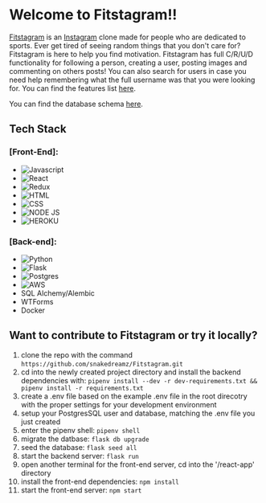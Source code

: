 # Welcome to Fitstagram!!

[Fitstagram](https://fitstagramir.herokuapp.com/) is an [Instagram](https://www.instagram.com/) clone made for people who are dedicated to sports. Ever get tired of seeing random things that you don't care for? Fitstagram is here to help you find motivation. Fitstagram has full C/R/U/D functionality for following a person, creating a user, posting images and commenting on others posts! You can also search for users in case you need help remembering what the full username was that you were looking for. You can find the features list [here](https://github.com/snakedreamz/Fitstagram/wiki/Feature-List).


You can find the database schema [here](https://github.com/snakedreamz/Fitstagram/wiki/Database-Schema).

## Tech Stack
 
 
 ### [Front-End]:
 * ![Javascript](https://img.shields.io/badge/JavaScript-F7DF1E?style=for-the-badge&logo=javascript&logoColor=black)
 * ![React](https://img.shields.io/badge/React-20232A?style=for-the-badge&logo=react&logoColor=61DAFB)
 * ![Redux](https://img.shields.io/badge/Redux-593D88?style=for-the-badge&logo=redux&logoColor=white)
 * ![HTML](https://img.shields.io/badge/HTML-239120?style=for-the-badge&logo=html5&logoColor=white)
 * ![CSS](https://img.shields.io/badge/CSS-239120?&style=for-the-badge&logo=css3&logoColor=white)
 * ![NODE JS](https://img.shields.io/badge/Node.js-43853D?style=for-the-badge&logo=node.js&logoColor=white)
 * ![HEROKU](https://img.shields.io/badge/Heroku-430098?style=for-the-badge&logo=heroku&logoColor=white)

 ### [Back-end]:
 * ![Python](https://img.shields.io/badge/Python-14354C?style=for-the-badge&logo=python&logoColor=white)
 * ![Flask](https://img.shields.io/badge/Flask-000000?style=for-the-badge&logo=flask&logoColor=white)
 * ![Postgres](https://img.shields.io/badge/PostgreSQL-316192?style=for-the-badge&logo=postgresql&logoColor=white)
 * ![AWS](https://img.shields.io/badge/Amazon_AWS-232F3E?style=for-the-badge&logo=amazon-aws&logoColor=white)
 * SQL Alchemy/Alembic
 * WTForms
 * Docker



## Want to contribute to Fitstagram or try it locally?

1. clone the repo with the command ```https://github.com/snakedreamz/Fitstagram.git```
2. cd into the newly created project directory and install the backend dependencies with: `pipenv install --dev -r dev-requirements.txt && pipenv install -r requirements.txt`
3. create a .env file based on the example .env file in the root direcotry with the proper settings for your development environment
4. setup your PostgresSQL user and database, matching the .env file you just created 
5. enter the pipenv shell: `pipenv shell`
6. migrate the datbase: `flask db upgrade`
7. seed the database: `flask seed all` 
8. start the backend server: `flask run`
9. open another terminal for the front-end server, cd into the '/react-app' directory
10. install the front-end dependencies: `npm install`
11. start the front-end server: `npm start`
